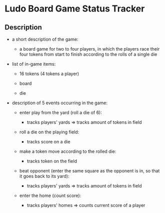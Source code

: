 # Ludo Board Game Status Tracker

## Description

- a short description of the game:

  - a board game for two to four players, in which the players race their four tokens from start to finish according to the rolls of a single die

- list of in-game items:

  - 16 tokens (4 tokens a player)
        
  - board
        
  - die

- description of 5 events occurring in the game:

  - enter play from the yard (roll a die of 6):
  
      - tracks players' yards => tracks amount of tokens in field

  - roll a die on the playing field:
    
    - tracks score on a die

  - make a token move according to the rolled die:
  
    - tracks token on the field

  - beat opponent (enter the same square as the opponent is in, so that it goes back to its yard):
    
    - tracks players' yards => tracks amount of tokens in field

  - enter the home (count score):
  
    - tracks players' homes => counts current score of a player
        

